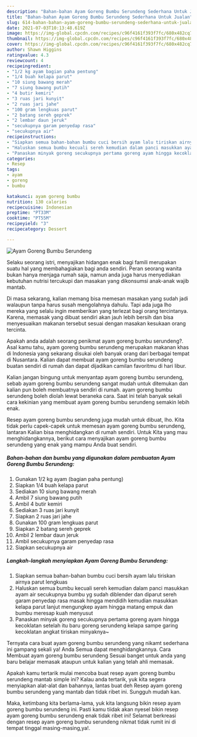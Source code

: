 ```yaml
---
description: "Bahan-bahan Ayam Goreng Bumbu Serundeng Sederhana Untuk Jualan"
title: "Bahan-bahan Ayam Goreng Bumbu Serundeng Sederhana Untuk Jualan"
slug: 614-bahan-bahan-ayam-goreng-bumbu-serundeng-sederhana-untuk-jualan
date: 2021-07-03T10:13:48.619Z
image: https://img-global.cpcdn.com/recipes/c96f4161f393f7fc/680x482cq70/ayam-goreng-bumbu-serundeng-foto-resep-utama.jpg
thumbnail: https://img-global.cpcdn.com/recipes/c96f4161f393f7fc/680x482cq70/ayam-goreng-bumbu-serundeng-foto-resep-utama.jpg
cover: https://img-global.cpcdn.com/recipes/c96f4161f393f7fc/680x482cq70/ayam-goreng-bumbu-serundeng-foto-resep-utama.jpg
author: Shawn Higgins
ratingvalue: 4.3
reviewcount: 4
recipeingredient:
- "1/2 kg ayam bagian paha pentung"
- "1/4 buah kelapa parut"
- "10 siung bawang merah"
- "7 siung bawang putih"
- "4 butir kemiri"
- "3 ruas jari kunyit"
- "2 ruas jari jahe"
- "100 gram lengkuas parut"
- "2 batang sereh geprek"
- "2 lembar daun jeruk"
- "secukupnya garam penyedap rasa"
- "secukupnya air"
recipeinstructions:
- "Siapkan semua bahan-bahan bumbu cuci bersih ayam lalu tiriskan airnya parut lengkuas"
- "Haluskan semua bumbu kecuali sereh kemudian dalam panci masukkan ayam air secukupnya bumbu yg sudah diblender dan diparut sereh garam penyedap rasa masak hingga mendidih kemudian masukkan kelapa parut lanjut mengungkep ayam hingga matang empuk dan bumbu meresap kuah menyusut"
- "Panaskan minyak goreng secukupnya pertama goreng ayam hingga kecoklatan setelah itu baru goreng serundeng kelapa sampe garing kecoklatan angkat tiriskan minyaknya~"
categories:
- Resep
tags:
- ayam
- goreng
- bumbu

katakunci: ayam goreng bumbu 
nutrition: 130 calories
recipecuisine: Indonesian
preptime: "PT33M"
cooktime: "PT55M"
recipeyield: "3"
recipecategory: Dessert

---
```



![Ayam Goreng Bumbu Serundeng](https://img-global.cpcdn.com/recipes/c96f4161f393f7fc/680x482cq70/ayam-goreng-bumbu-serundeng-foto-resep-utama.jpg)

Selaku seorang istri, menyajikan hidangan enak bagi famili merupakan suatu hal yang membahagiakan bagi anda sendiri. Peran seorang  wanita bukan hanya menjaga rumah saja, namun anda juga harus menyediakan kebutuhan nutrisi tercukupi dan masakan yang dikonsumsi anak-anak wajib mantab.

Di masa  sekarang, kalian memang bisa memesan masakan yang sudah jadi walaupun tanpa harus susah mengolahnya dahulu. Tapi ada juga lho mereka yang selalu ingin memberikan yang terlezat bagi orang tercintanya. Karena, memasak yang dibuat sendiri akan jauh lebih bersih dan bisa menyesuaikan makanan tersebut sesuai dengan masakan kesukaan orang tercinta. 



Apakah anda adalah seorang penikmat ayam goreng bumbu serundeng?. Asal kamu tahu, ayam goreng bumbu serundeng merupakan makanan khas di Indonesia yang sekarang disukai oleh banyak orang dari berbagai tempat di Nusantara. Kalian dapat membuat ayam goreng bumbu serundeng buatan sendiri di rumah dan dapat dijadikan camilan favoritmu di hari libur.

Kalian jangan bingung untuk menyantap ayam goreng bumbu serundeng, sebab ayam goreng bumbu serundeng sangat mudah untuk ditemukan dan kalian pun boleh membuatnya sendiri di rumah. ayam goreng bumbu serundeng boleh diolah lewat beraneka cara. Saat ini telah banyak sekali cara kekinian yang membuat ayam goreng bumbu serundeng semakin lebih enak.

Resep ayam goreng bumbu serundeng juga mudah untuk dibuat, lho. Kita tidak perlu capek-capek untuk memesan ayam goreng bumbu serundeng, lantaran Kalian bisa menghidangkan di rumah sendiri. Untuk Kita yang mau menghidangkannya, berikut cara menyajikan ayam goreng bumbu serundeng yang enak yang mampu Anda buat sendiri.

<!--inarticleads1-->

##### Bahan-bahan dan bumbu yang digunakan dalam pembuatan Ayam Goreng Bumbu Serundeng:

1. Gunakan 1/2 kg ayam (bagian paha pentung)
1. Siapkan 1/4 buah kelapa parut
1. Sediakan 10 siung bawang merah
1. Ambil 7 siung bawang putih
1. Ambil 4 butir kemiri
1. Sediakan 3 ruas jari kunyit
1. Siapkan 2 ruas jari jahe
1. Gunakan 100 gram lengkuas parut
1. Siapkan 2 batang sereh geprek
1. Ambil 2 lembar daun jeruk
1. Ambil secukupnya garam penyedap rasa
1. Siapkan secukupnya air




<!--inarticleads2-->

##### Langkah-langkah menyiapkan Ayam Goreng Bumbu Serundeng:

1. Siapkan semua bahan-bahan bumbu cuci bersih ayam lalu tiriskan airnya parut lengkuas
1. Haluskan semua bumbu kecuali sereh kemudian dalam panci masukkan ayam air secukupnya bumbu yg sudah diblender dan diparut sereh garam penyedap rasa masak hingga mendidih kemudian masukkan kelapa parut lanjut mengungkep ayam hingga matang empuk dan bumbu meresap kuah menyusut
1. Panaskan minyak goreng secukupnya pertama goreng ayam hingga kecoklatan setelah itu baru goreng serundeng kelapa sampe garing kecoklatan angkat tiriskan minyaknya~




Ternyata cara buat ayam goreng bumbu serundeng yang nikamt sederhana ini gampang sekali ya! Anda Semua dapat menghidangkannya. Cara Membuat ayam goreng bumbu serundeng Sesuai banget untuk anda yang baru belajar memasak ataupun untuk kalian yang telah ahli memasak.

Apakah kamu tertarik mulai mencoba buat resep ayam goreng bumbu serundeng mantab simple ini? Kalau anda tertarik, yuk kita segera menyiapkan alat-alat dan bahannya, lantas buat deh Resep ayam goreng bumbu serundeng yang mantab dan tidak ribet ini. Sungguh mudah kan. 

Maka, ketimbang kita berlama-lama, yuk kita langsung bikin resep ayam goreng bumbu serundeng ini. Pasti kamu tiidak akan nyesel bikin resep ayam goreng bumbu serundeng enak tidak ribet ini! Selamat berkreasi dengan resep ayam goreng bumbu serundeng nikmat tidak rumit ini di tempat tinggal masing-masing,ya!.

